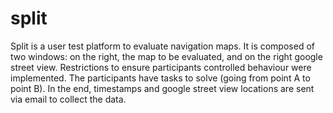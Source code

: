 # split

Split is a user test platform to evaluate navigation maps. It is composed of two windows: on the right, the map to be evaluated, and on the right google street view. Restrictions to ensure participants controlled behaviour were implemented. The participants have tasks to solve (going from point A to point B). In the end, timestamps and google street view locations are sent via email to collect the data.

